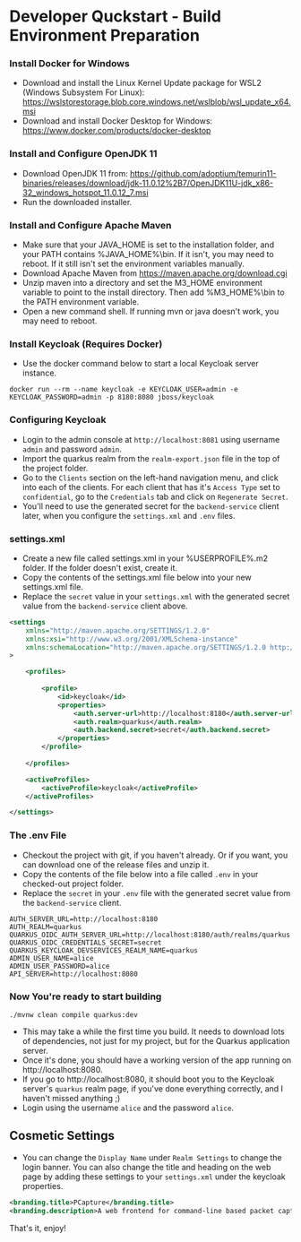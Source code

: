 # Developer Quckstart - Build Environment Preparation

### Install Docker for Windows

- Download and install the Linux Kernel Update package for WSL2 (Windows Subsystem For Linux): https://wslstorestorage.blob.core.windows.net/wslblob/wsl_update_x64.msi
- Download and install Docker Desktop for Windows: https://www.docker.com/products/docker-desktop

### Install and Configure OpenJDK 11

- Download OpenJDK 11 from: https://github.com/adoptium/temurin11-binaries/releases/download/jdk-11.0.12%2B7/OpenJDK11U-jdk_x86-32_windows_hotspot_11.0.12_7.msi
- Run the downloaded installer.

### Install and Configure Apache Maven

- Make sure that your JAVA_HOME is set to the installation folder, and your PATH contains %JAVA_HOME%\bin. If it isn't, you may need to reboot. If it still isn't set the environment variables manually.
- Download Apache Maven from https://maven.apache.org/download.cgi
- Unzip maven into a directory and set the M3_HOME environment variable to point to the install directory. Then add %M3_HOME%\bin to the PATH environment variable.
- Open a new command shell. If running mvn or java doesn't work, you may need to reboot.

### Install Keycloak (Requires Docker)

- Use the docker command below to start a local Keycloak server instance.

```shell
docker run --rm --name keycloak -e KEYCLOAK_USER=admin -e KEYCLOAK_PASSWORD=admin -p 8180:8080 jboss/keycloak
```

### Configuring Keycloak

- Login to the admin console at `http://localhost:8081` using username `admin` and password `admin`.
- Import the quarkus realm from the `realm-export.json` file in the top of the project folder.
- Go to the `Clients` section on the left-hand navigation menu, and click into each of the clients. For each client that has it's `Access Type` set to `confidential`, go to the `Credentials` tab and click on `Regenerate Secret`.
- You'll need to use the generated secret for the `backend-service` client later, when you configure the `settings.xml` and `.env` files.

### settings.xml

- Create a new file called settings.xml in your %USERPROFILE%\.m2 folder. If the folder doesn't exist, create it.
- Copy the contents of the settings.xml file below into your new settings.xml file.
- Replace the `secret` value in your `settings.xml` with the generated secret value from the `backend-service` client above.

```xml
<settings 
    xmlns="http://maven.apache.org/SETTINGS/1.2.0"
    xmlns:xsi="http://www.w3.org/2001/XMLSchema-instance"
    xmlns:schemaLocation="http://maven.apache.org/SETTINGS/1.2.0 http://maven.apache.org/xsd/settings-1.2.0.xsd"
>

    <profiles>
        
        <profile>
            <id>keycloak</id>
            <properties>
                <auth.server-url>http://localhost:8180</auth.server-url>
                <auth.realm>quarkus</auth.realm>
                <auth.backend.secret>secret</auth.backend.secret>
            </properties>
        </profile>
        
    </profiles>

    <activeProfiles>
        <activeProfile>keycloak</activeProfile>
    </activeProfiles>

</settings>
```

### The .env File

- Checkout the project with git, if you haven't already. Or if you want, you can download one of the release files and unzip it.
- Copy the contents of the file below into a file called `.env` in your checked-out project folder.
- Replace the `secret` in your `.env` file with the generated secret value from the `backend-service` client.

```shell script
AUTH_SERVER_URL=http://localhost:8180
AUTH_REALM=quarkus
QUARKUS_OIDC_AUTH_SERVER_URL=http://localhost:8180/auth/realms/quarkus
QUARKUS_OIDC_CREDENTIALS_SECRET=secret
QUARKUS_KEYCLOAK_DEVSERVICES_REALM_NAME=quarkus
ADMIN_USER_NAME=alice
ADMIN_USER_PASSWORD=alice
API_SERVER=http://localhost:8080
```

### Now You're ready to start building

```shell
./mvnw clean compile quarkus:dev
```

- This may take a while the first time you build. It needs to download lots of dependencies, not just for my project, but for the Quarkus application server.
- Once it's done, you should have a working version of the app running on http://localhost:8080.
- If you go to http://localhost:8080, it should boot you to the Keycloak server's `quarkus` realm page, if you've done everything correctly, and I haven't missed anything ;)
- Login using the username `alice` and the password `alice`.

## Cosmetic Settings

- You can change the `Display Name` under `Realm Settings` to change the login banner. You can also change the title and heading on the web page by adding these settings to your `settings.xml` under the keycloak properties.

```xml
<branding.title>PCapture</branding.title>
<branding.description>A web frontend for command-line based packet capture tools.</branding.description>
```

That's it, enjoy!

